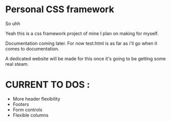 # Personal CSS framework

So uhh

Yeah this is a css framework project of mine I plan on making for myself.

Documentation coming later. For now test.html is as far as i'll go when it comes to documentation.

A dedicated website will be made for this once it's going to be getting some real steam.

# CURRENT TO DOS :

- More header flexibility
- Footers
- Form controls
- Flexible columns
